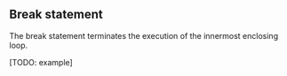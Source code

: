 ## Break statement
The break statement terminates the execution of the innermost enclosing loop.

[TODO: example]

